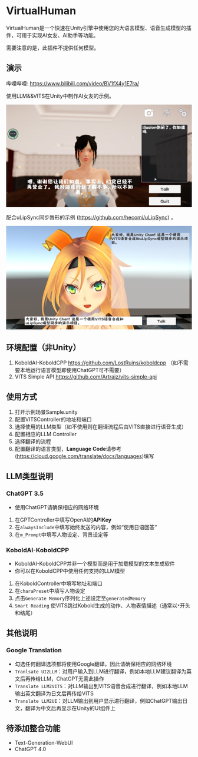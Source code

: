 # VirtualHuman

VirtualHuman是一个快速在Unity引擎中使用您的大语言模型、语音生成模型的插件，可用于实现AI女友、AI助手等功能。

需要注意的是，此插件不提供任何模型。

## 演示 

哔哩哔哩: https://www.bilibili.com/video/BV1fX4y1E7ra/

使用LLM&&VITS在Unity中制作AI女友的示例。

<img src="Image/Sample.png">

配合uLipSync同步唇形的示例 (https://github.com/hecomi/uLipSync) 。

<img src="Image/Sample2.png">

## 环境配置（非Unity）
1. KoboldAI-KoboldCPP https://github.com/LostRuins/koboldcpp
（如不需要本地运行语言模型即使用ChatGPT可不需要）
2. VITS Simple API https://github.com/Artrajz/vits-simple-api

## 使用方式
1. 打开示例场景Sample.unity
2. 配置VITSController的地址和端口
3. 选择使用的LLM类型（如不使用则在翻译流程后由VITS直接进行语音生成）
4. 配置相应的LLM Controller
5. 选择翻译的流程
6. 配置翻译的语言类型，<b>Language Code</b>请参考(https://cloud.google.com/translate/docs/languages)填写

## LLM类型说明

### ChatGPT 3.5
- 使用ChatGPT请确保相应的网络环境
1. 在GPTController中填写OpenAI的<b>APIKey</b>
2. 在``alwaysInclude``中填写始终发送的内容，例如“使用日语回答”
3. 在``m_Prompt``中填写人物设定、背景设定等

### KoboldAI-KoboldCPP
- KoboldAI-KoboldCPP并非一个模型而是用于加载模型的文本生成软件
- 你可以在KoboldCPP中使用任何支持的LLM模型
1. 在KoboldController中填写地址和端口
2. 在``charaPreset``中填写人物设定
3. 点击``Generate Memory``序列化上述设定至``generatedMemory``
4. ``Smart Reading`` 使VITS跳过Kobold生成的动作、人物表情描述（通常以``*``开头和结尾）

## 其他说明

### Google Translation
- 勾选任何翻译选项都将使用Google翻译，因此请确保相应的网络环境
- ``Tranlsate UI2LLM``：对用户输入到LLM进行翻译，例如本地LLM建议翻译为英文后再传给LLM，ChatGPT无需此操作
- ``Translate LLM2VITS``：对LLM输出到VITS语音合成进行翻译，例如本地LLM输出英文翻译为日文后再传给VITS
- ``Translate LLM2UI``：对LLM输出到用户显示进行翻译，例如ChatGPT输出日文，翻译为中文后再显示在Unity的UI组件上

## 待添加整合功能
- Text-Generation-WebUI
- ChatGPT 4.0